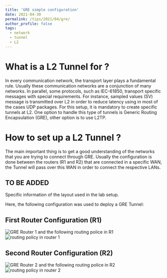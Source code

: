 ```yaml
---
title: 'GRE simple configuration'
date: 2021-04-30
permalink: /tips/2021/04/gre/
author_profile: false
tags:
  - network
  - tunnel
  - L2
---
```


What is a L2 Tunnel for ?
======
In every communication network, the transport layer plays a fundamental rule. Usually these communication networks are a conjunction of many networks. In parallel, some protocols, such as IEC-61850, transport specific messages with special requirements. For instance, sampled values (SV) message is transmitted over L2 in order to reduce latency using in most of the cases UDP packages. For this setup, it is mandatory to create specific tunnels at L2. One option to handle this type of tunnels is Generic Routing Encapsulation (GRE), other option is to use L2TP.


How to set up a L2 Tunnel ?
======

The main important thing is to get a good understanding of the networks that you are trying to connect through GRE. Usually the configuration is done between the routers (R1 and R2) that are connected in a specific WAN, the Tunnel will pass over this WAN in order to connect the respective LANs.

TO BE ADDED
------

Specific information of the layout used in the lab setup.

Here, the following configuration was used to deploy a GRE Tunnel:

First Router Configuration (R1)
------
![GRE Router 1](http://aikonbrasil.github.io/web/images/gre_1.png)
and the following routing police in R1
![routing policy in router 1](http://aikonbrasil.github.io/web/images/ssh_gre_1.png)

Second Router Configuration (R2)
------
![GRE Router 2](http://aikonbrasil.github.io/web/images/gre_2.PNG)
and the following routing police in R2
![routing policy in router 2](http://aikonbrasil.github.io/web/images/ssh_gre_2.png)

